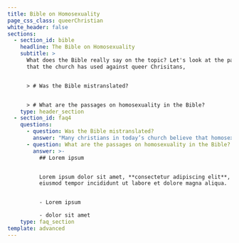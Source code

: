```yaml
---
title: Bible on Homosexuality
page_css_class: queerChristian
white_header: false
sections:
  - section_id: bible
    headline: The Bible on Homosexuality
    subtitle: >
      What does the Bible really say on the topic? Let's look at the passages
      that the church has used against queer Chrisitans,


      > # Was the Bible mistranslated?


      > # What are the passages on homosexuality in the Bible?
    type: header_section
  - section_id: faq4
    questions:
      - question: Was the Bible mistranslated?
        answer: "Many christians in today’s church believe that homosexuality and marriage equality is a sin. They believe marriage and relationships are meant to be between one man and one woman. There are six core passages that are referenced when discussing LGBT rights and marriage equality; three in the old testament, and three in the new. The truth is the verses referenced are not discussing healthy homosexual relationships between two adult loving individuals. Let’s take a closer look at the verses listed.\n\n# Genesis 19\n\nThe story of Sodom and Gamora. The story describes two angels appearing as men arriving in the city of Sodom and being hidden in the house of Lot. A group of men from the city arrive at Lot’s house and threaten to rape the two men. The only same sex behavior described here is gang rape, not a homosexual relationship. This is not God honoring nor does it condemn homosexual relationships. This is later confirmed in Ezekiel 16:49.\n\n> “Now this was the sin of your sister Sodom: She and her daughters were arrogant, overfed and unconcerned; they did not help the poor and needy.”\n\nThere is no reference here to homosexual relationships. This verse discusses the laziness and apathy of those living in Sodom. They did not love their neighbor or pursue God.\_\n\n> Leviticus 18:22 & 20:13\n\n> “You shall not lie with a male as with a woman; it is an abomination.” \n> \"If a man lies with a male as with a woman, both of them have committed an abomination; they shall surely be put to death; their blood is upon them.”\n\n These verses are listed in the levitical laws in which many other things were listed as abominations. Some of these things include having sex while on your period, eating shelfish, charging interest on loans, and many other things we don’t consider sin today. The laws in Leviticus were fulfilled by Jesus Christ which makes us free from the old law. There are a few other theories about this verse, as it isn't as straightforward as many may think. Some say the original verse was talking about sexual exploitation, rape, and pedophillia. If you are interested in learning more about this theory, click \\[HERE IS LINK REF].\n\n# Romans 1:26-27\n\n> “Because of this, God gave them over to shameful lusts. Even their women exchanged natural sexual relations for unnatural ones. In the same way the men also abandoned natural relations with women and were inflamed with lust for one another. Men committed shameful acts with other men, and received in themselves the due penalty for their error” \n\nThis verse describes lustful acts. This verse is clearly not in the context of a loving faithful relationship. There is no mention of love or commitment, only a lustful and selfish desire. Context is also very important to mention in this verse. The exact word “unnatural” in this verse is later used to describe men’s hair being long as unnatural culturally. It is agreed by many scholars that it is referring to the cultural norms of the time. The word is later used to describe Jesus’s actions in an earlier passage. In the days Paul wrote this, homosexual acts were often between masters and slaves in an abuse of power. Oftentimes the men committing these acts were married to women and lusting after others, abusing their power to satisfy their own desire. This verse does not make mention of a faithful God-honoring relationship.\n\n# 1 Corinthians 6:9\n\n> “Or do you not know that the unrighteous will not inherit the kingdom of God? Do not be deceived: neither the sexually immoral, nor idolaters, nor adulterers, nor men who practice homosexuality,” \n\nThe word in this verse that was translated to the word homosexuality was the word “Arsenokoitai,” a word with a somewhat ambiguous translation.\n\n[TikTok of @headphonematthew explaining](https://www.tiktok.com/@headphonematthew/video/6898777469126479110?lang=en)\n\n# 1 Timothy 1:9-10\n\n> “We also know that the law is made not for the righteous but for lawbreakers and rebels, the ungodly and sinful, the unholy and irreligious, for those who kill their fathers or mothers, for murderers, for the sexually immoral, for those practicing homosexuality, for slave traders and liars and perjurers—and for whatever else is contrary to the sound doctrine”\n\n[TikTok of @headphonematthew explaining](<https://www.tiktok.com/@headphonematthew/video/6898054491199851782?lang=en >)\n"
      - question: What are the passages on homosexuality in the Bible?
        answer: >-
          ## Lorem ipsum


          Lorem ipsum dolor sit amet, **consectetur adipiscing elit**, sed do
          eiusmod tempor incididunt ut labore et dolore magna aliqua.


          - Lorem ipsum

          - dolor sit amet
    type: faq_section
template: advanced
---
```

